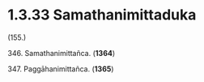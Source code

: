 # 1.3.33 Samathanimittaduka

(155.)

346\. Samathanimittañca. (**1364**)

347\. Paggāhanimittañca. (**1365**)
